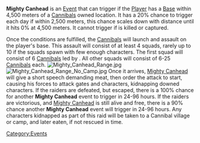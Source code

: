 **Mighty Canhead** is an [Event](Events.md "wikilink") that can trigger if
the [Player](Nameless.md "wikilink") has a
[Base](Guide_to_Building_an_Outpost.md "wikilink") within 4,500 meters of a
[Cannibals](03%20-%20Projects%20&%20Wikis/Kenshi/Kenshi%20Wiki/Kenshi%20Wiki%20Template/Cannibals.md "wikilink") owned location. It has a 20% chance to
trigger each day if within 2,500 meters, this chance scales down with
distance until it hits 0% at 4,500 meters. It cannot trigger if [](Mighty_Canhead.md) is killed or captured.

Once the conditions are fulfilled, the [Cannibals](03%20-%20Projects%20&%20Wikis/Kenshi/Kenshi%20Wiki/Kenshi%20Wiki%20Template/Cannibals.md "wikilink")
will launch and assault on the player's base. This assault will consist
of at least 4 squads, rarely up to 10 if the squads spawn with few
enough characters. The first squad will consist of 6
[Cannibals](Cannibal.md "wikilink") led by [](Mighty_Canhead.md). All other squads will consist of
6-25 [Cannibals](Cannibal.md "wikilink") each.
![](Mighty_Canhead_Range.jpg "Mighty_Canhead_Range.jpg")
![](Mighty_Canhead_Range_No_Camp.jpg "Mighty_Canhead_Range_No_Camp.jpg")
Once it arrives, [Mighty Canhead](Mighty_Canhead.md "wikilink") will give a
short speech demanding meat, then order the attack to start, causing his
forces to attack gates and characters, kidnapping downed characters. If
the raiders are defeated, but [](Mighty_Canhead.md) escaped, there is a 100% chance for
another **Mighty Canhead** event to trigger in 24-96 hours. If the
raiders are victorious, and [Mighty Canhead](Mighty_Canhead.md "wikilink")
is still alive and free, there is a 90% chance another **Mighty
Canhead** event will trigger in 24-96 hours. Any characters kidnapped as
part of this raid will be taken to a Cannibal village or camp, and later
eaten, if not rescued in time.

[Category:Events](Category:Events "wikilink")
